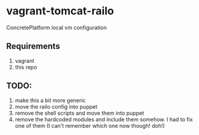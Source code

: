 vagrant-tomcat-railo
====================

ConcretePlatform local vm configuration


Requirements
--

1. vagrant
2. this repo
 

TODO:
--
1. make this a bit more generic
2. move the railo config into puppet
3. remove the shell scripts and move them into puppet
4. remove the hardcoded modules and include them somehow. I had to fix one of them (I can't remember which one now though! doh!)

